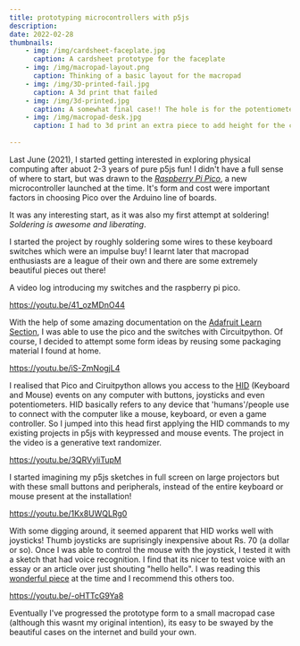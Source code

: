 ```yaml
---
title: prototyping microcontrollers with p5js
description: 
date: 2022-02-28
thumbnails:
    - img: /img/cardsheet-faceplate.jpg
      caption: A cardsheet prototype for the faceplate
    - img: /img/macropad-layout.png
      caption: Thinking of a basic layout for the macropad
    - img: /img/3D-printed-fail.jpg
      caption: A 3d print that failed
    - img: /img/3d-printed.jpg
      caption: A somewhat final case!! The hole is for the potentiometer
    - img: /img/macropad-desk.jpg
      caption: I had to 3d print an extra piece to add height for the components
    
---
```

Last June (2021), I started getting interested in exploring physical computing after abuot 2-3 years of pure p5js fun! I didn't have a full sense of where to start, but was drawn to the *[Raspberry Pi Pico](https://www.raspberrypi.com/products/raspberry-pi-pico/)*, a new microcontroller launched at the time. It's form and cost were important factors in choosing Pico over the Arduino line of boards. 

It was any interesting start, as it was also my first attempt at soldering! *Soldering is awesome and liberating*.  

I started the project by roughly soldering some wires to these keyboard switches which were an impulse buy! I learnt later that macropad enthusiasts are a league of their own and there are some extremely beautiful pieces out there! 

A video log introducing my switches and the raspberry pi pico.

https://youtu.be/41_ozMDnO44

With the help of some amazing documentation on the [Adafruit Learn Section](https://learn.adafruit.com/welcome-to-circuitpython), I was able to use the pico and the switches with Circuitpython. Of course, I decided to attempt some form ideas by reusing some packaging material I found at home. 

https://youtu.be/iS-ZmNogjL4

I realised that Pico and Ciruitpython allows you access to the [HID](https://en.wikipedia.org/wiki/Human_interface_device) (Keyboard and Mouse) events on any computer with buttons, joysticks and even potentiometers. HID basically refers to  any device that 'humans'/people use to connect with the computer like a mouse, keyboard, or even a game controller. So I jumped into this head first applying the HID commands to my existing projects in p5js with keypressed and mouse events. The project in the video is a generative text randomizer. 

https://youtu.be/3QRVyliTupM


I started imagining my p5js sketches in full screen on large projectors but with these small buttons and peripherals, instead of the entire keyboard or mouse present at the installation! 

https://youtu.be/1Kx8UWQLRg0

With some digging around, it seemed apparent that HID works well with joysticks! Thumb joysticks are suprisingly inexpensive about Rs. 70 (a dollar or so). Once I was able to control the mouse with the joystick, I tested it with a sketch that had voice recognition. I find that its nicer to test voice with an essay or an article over just shouting "hello hello". I was reading this [wonderful piece](https://caravanmagazine.in/crime/love-and-rage-natasha-narwal-devangana-kalita-letters-tihar-jail) at the time and I recommend this others too. 

https://youtu.be/-oHTTcG9Ya8


Eventually I've progressed the prototype form to a small macropad case (although this wasnt my original intention), its easy to be swayed by the beautiful cases on the internet and build your own. 
